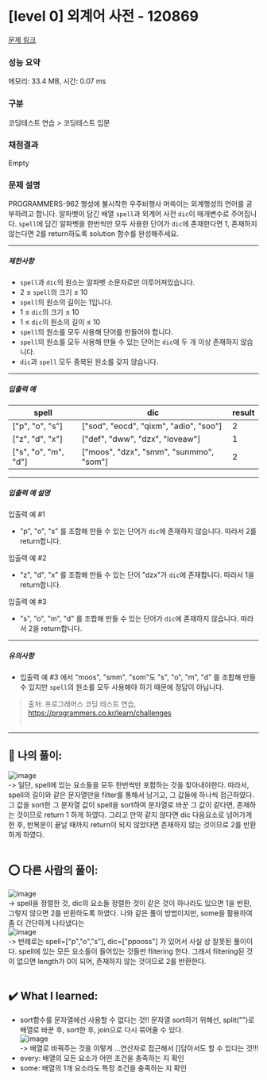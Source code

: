 # [level 0] 외계어 사전 - 120869 

[문제 링크](https://school.programmers.co.kr/learn/courses/30/lessons/120869?language=javascript) 

### 성능 요약

메모리: 33.4 MB, 시간: 0.07 ms

### 구분

코딩테스트 연습 > 코딩테스트 입문

### 채점결과

Empty

### 문제 설명

<p>PROGRAMMERS-962 행성에 불시착한 우주비행사 머쓱이는 외계행성의 언어를 공부하려고 합니다. 알파벳이 담긴 배열 <code>spell</code>과 외계어 사전 <code>dic</code>이 매개변수로 주어집니다. <code>spell</code>에 담긴 알파벳을 한번씩만 모두 사용한 단어가 <code>dic</code>에 존재한다면 1, 존재하지 않는다면 2를 return하도록 solution 함수를 완성해주세요.</p>

<hr>

<h5>제한사항</h5>

<ul>
<li><code>spell</code>과 <code>dic</code>의 원소는 알파벳 소문자로만 이루어져있습니다.</li>
<li>2 ≤ <code>spell</code>의 크기 ≤ 10</li>
<li><code>spell</code>의 원소의 길이는 1입니다.</li>
<li>1 ≤ <code>dic</code>의 크기 ≤ 10</li>
<li>1 ≤ <code>dic</code>의 원소의 길이 ≤ 10</li>
<li><code>spell</code>의 원소를 모두 사용해 단어를 만들어야 합니다.</li>
<li><code>spell</code>의 원소를 모두 사용해 만들 수 있는 단어는 <code>dic</code>에 두 개 이상 존재하지 않습니다.</li>
<li><code>dic</code>과 <code>spell</code> 모두 중복된 원소를 갖지 않습니다.</li>
</ul>

<hr>

<h5>입출력 예</h5>
<table class="table">
        <thead><tr>
<th>spell</th>
<th>dic</th>
<th>result</th>
</tr>
</thead>
        <tbody><tr>
<td>["p", "o", "s"]</td>
<td>["sod", "eocd", "qixm", "adio", "soo"]</td>
<td>2</td>
</tr>
<tr>
<td>["z", "d", "x"]</td>
<td>["def", "dww", "dzx", "loveaw"]</td>
<td>1</td>
</tr>
<tr>
<td>["s", "o", "m", "d"]</td>
<td>["moos", "dzx", "smm", "sunmmo", "som"]</td>
<td>2</td>
</tr>
</tbody>
      </table>
<hr>

<h5>입출력 예 설명</h5>

<p>입출력 예 #1</p>

<ul>
<li>"p", "o", "s" 를 조합해 만들 수 있는 단어가 <code>dic</code>에 존재하지 않습니다. 따라서 2를 return합니다.</li>
</ul>

<p>입출력 예 #2</p>

<ul>
<li>"z", "d", "x" 를 조합해 만들 수 있는 단어 "dzx"가 <code>dic</code>에 존재합니다. 따라서 1을 return합니다.</li>
</ul>

<p>입출력 예 #3</p>

<ul>
<li>"s", "o", "m", "d" 를 조합해 만들 수 있는 단어가 <code>dic</code>에 존재하지 않습니다. 따라서 2을 return합니다.</li>
</ul>

<hr>

<h5>유의사항</h5>

<ul>
<li>입출력 예 #3 에서 "moos", "smm", "som"도 "s", "o", "m", "d" 를 조합해 만들 수 있지만 <code>spell</code>의 원소를 모두 사용해야 하기 때문에 정답이 아닙니다.</li>
</ul>


> 출처: 프로그래머스 코딩 테스트 연습, https://programmers.co.kr/learn/challenges  <br><br>

<hr>

## 🎁 나의 풀이: <br>
![image](https://github.com/An-jisu/Algorithm/assets/70849122/6264fba7-d6ac-4c3a-88cb-d9000d4e6f36) <br>
-> 일단, spell에 있는 요소들을 모두 한번씩만 포함하는 것을 찾아내야한다. 따라서, spell의 길이와 같은 문자열만을 filter를 통해서 남기고, 그 값들에 하나씩 접근하였다. 그 값을 sort한 그 문자열 값이 spell을 sort하여 문자열로 바꾼 그 값이 같다면, 존재하는 것이므로 return 1 하게 하였다. 그리고 만약 같지 않다면 dic 다음요소로 넘어가게 한 후, 반복문이 끝날 때까지 return이 되지 않았다면 존재하지 않는 것이므로 2를 반환하게 하였다.  <br><br>

## ⭕ 다른 사람의 풀이: <br>
![image](https://github.com/An-jisu/Algorithm/assets/70849122/033844ee-2812-4758-ab8a-7e20578dc4a8) <br>
-> spell을 정렬한 것, dic의 요소들 정렬한 것이 같은 것이 하나라도 있으면 1을 반환, 그렇지 않으면 2를 반환하도록 하였다. 나와 같은 풀이 방법이지만, some을 활용하여 좀 더 간단하게 나타냈다는 <br>
![image](https://github.com/An-jisu/Algorithm/assets/70849122/0cb4069a-e0cc-44cd-acd1-f4311920b7af) <br>
-> 반례로는 spell=["p","o","s"], dic=["ppooss"] 가 있어서 사실 상 잘못된 풀이이다. spell에 있는 모든 요소들이 들어있는 것들만 flitering 한다. 그래서 filtering된 것이 없으면 length가 0이 되어, 존재하지 않는 것이므로 2를 반환한다. <br><br>

## ✔️ What I learned: <br> 
- sort함수를 문자열에선 사용할 수 없다는 것!! 문자열 sort하기 위해선, split("")로 배열로 바꾼 후, sort한 후, join으로 다시 묶어줄 수 있다. <br>
![image](https://github.com/An-jisu/Algorithm/assets/70849122/202cbdb2-0af0-4ea2-8085-64d010f2a522) <br>
-> 배열로 바꿔주는 것을 이렇게 ...연산자로 접근해서 []담아서도 할 수 있다는 것!!! <br>
- every: 배열의 모든 요소가 어떤 조건을 충족하는 지 확인<br>
- some: 배열의 1개 요소라도 특정 조건을 충족하는 지 확인<br><br>
